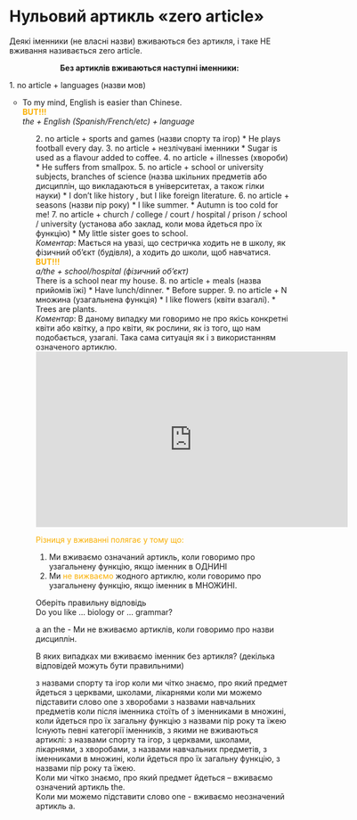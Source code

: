 # Нульовий артикль «zero article»

Деякi iменники (не власнi назви) вживаються без артикля, i таке НЕ вживання називається zero article.

<p align="center"><b>Без артиклiв вживаються наступнi iменники:</b></p>
1. <span class="p1">no article + languages</span> (назви мов)
<ul type="circle">
 <li> To my mind, English is easier than Chinese.<br>
  <font color="#FAAF00"><b>BUT!!!</b></font><br>
  <span class="p1"><i>the + English (Spanish/French/etc) + language</i></span></li>
<ul>
2. <span class="p1">no article + sports and games</span> (назви спорту та iгор)
 * He plays football every day.
3. <span class="p1">no article + незлiчуванi iменники</span>
 * Sugar is used as a flavour added to coffee.
4. <span class="p1">no article + illnesses</span> (хвороби)
 * He suffers from smallpox.
5. <span class="p1">no article + school or university subjects, branches of science</span> (назва шкiльних предметiв або дисциплiн, що викладаються в унiверситетах, а також гiлки науки)
 * I don’t like history , but I like foreign literature.
6. <span class="p1">no article + seasons</span> (назви пiр року)
 * I like summer.
 * Autumn is too cold for me!
7. <span class="p1">no article + church / college / court / hospital / prison / school / university</span> (установа або заклад, коли мова йдеться про їх функцiю)
 * My little sister goes to school.<br>
 <i>Коментар</i>: Мається на увазi, що сестричка ходить не в школу, як фiзичний об’єкт (будiвля), а ходить до школи, щоб
навчатися.<br>
<font color="#FAAF00"><b>BUT!!!</b></font><br>
 <span class="p1"><i>a/the + school/hospital (фiзичний об’єкт)</i></span><br>
There is a school near my house.
8. <span class="p1">no article + meals</span> (назва прийомiв їжi)
 * Have lunch/dinner.
 * Before supper.
9. <span class="p1">no article + N множина</span> (узагальнена функцiя)
 * I like flowers (квiти взагалi).
 * Trees are plants.<br>
 <i>Коментар</i>: В даному випадку ми говоримо не про якiсь конкретнi квiти або квiтку, а про квiти, як рослини, як iз того, що нам подобається, узагалi. Така сама ситуацiя як i з використанням означеного артиклю.

<div class="fluidMedia">
<iframe align="center" width="560" height="315" src="https://www.youtube.com/embed/EMu2CSlJKPM" frameborder="0" allowfullscreen></iframe>
</div>
<div class="popup">
</div>

<font color="#FAAF00">Рiзниця у вживаннi полягає у тому що:</font>
 1. Ми вживаємо означаний артикль, коли говоримо про
узагальнену функцiю, якщо iменник в <span class="p1">ОДНИНI</span>
 2. Ми <font color="#FAAF00">не вижваємо</font> жодного артиклю, коли говоримо про
узагальнену функцiю, якщо iменник в <span class="p1">МНОЖИНI</span>.


<quiz correctLabel="correct" incorrectLabel="incorrect" checkLabel="check">
 <question text="">
 <p>Оберіть правильну відповідь<br>Do you like  ... biology or ... grammar?</p>
 <answer>a</answer>
 <answer>an</answer>
 <answer>the</answer>
 <answer correct>-</answer>
 <explanation>Ми не вживаємо артиклів, коли говоримо про назви дисциплін.</explanation>
 </question>
 <question multiple>
        <p>В яких випадках ми вживаємо іменник без артикля? (декілька відповідей можуть бути правильними)</p>
        <answer correct>з назвами спорту та ігор</answer>
        <answer>коли ми чітко знаємо, про який предмет йдеться</answer>
        <answer correct>з церквами, школами, лікарнями</answer>
        <answer>коли ми можемо підставити слово one</answer>
        <answer correct>з хворобами</answer>
        <answer correct>з назвами навчальних предметів</answer>
        <answer>коли після іменника стоїть of</answer>
        <answer correct>з іменниками в множині,  коли йдеться про їх загальну функцію</answer>
        <answer correct>з назвами пір року та їжею</answer>
        <explanation>Існують певні категорії іменників, з якими не вживаються артиклі: з назвами спорту та ігор, з церквами, школами, лікарнями, з хворобами, з назвами навчальних предметів, з іменниками в множині, коли йдеться про їх загальну функцію, з назвами пір року та їжею.</br>
        Kоли ми чітко знаємо, про який предмет йдеться – вживаємо означений артикль the.</br>
        Kоли ми можемо підставити слово one - вживаємо неозначений артикль а.</br>
        </explanation>
    </question>
</quiz>